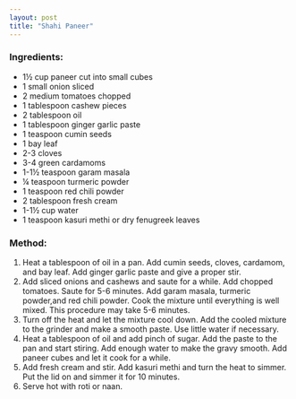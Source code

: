 ```yaml
---
layout: post
title: "Shahi Paneer"
---
```




### Ingredients:
* 1½ cup paneer cut into small cubes
* 1 small onion sliced
* 2 medium tomatoes chopped
* 1 tablespoon cashew pieces
* 2 tablespoon oil
* 1 tablespoon ginger garlic paste
* 1 teaspoon cumin seeds
* 1 bay leaf
* 2-3 cloves
* 3-4 green cardamoms
* 1-1½ teaspoon garam masala
* ¼ teaspoon turmeric powder
* 1 teaspoon red chili powder
* 2 tablespoon fresh cream
* 1-1½ cup water
* 1 teaspoon kasuri methi or dry fenugreek leaves

### Method:
1. Heat a tablespoon of oil in a pan. Add cumin seeds, cloves, cardamom, and bay leaf. Add ginger garlic paste and give a proper stir.
2. Add sliced onions and cashews and saute for a while. Add chopped tomatoes. Saute for 5-6 minutes. Add garam masala, turmeric powder,and red chili powder. Cook the mixture until everything is well mixed. This procedure may take 5-6 minutes. 
3. Turn off the heat and let the mixture cool down. Add the cooled mixture to the grinder and make a smooth paste. Use little water if necessary. 
4. Heat a tablespoon of oil and add pinch of sugar. Add the paste to the pan and start stiring. Add enough water to make the gravy smooth. Add paneer cubes and let it cook for a while. 
5. Add fresh cream and stir. Add kasuri methi and turn the heat to simmer. Put the lid on and simmer it for 10 minutes. 
6. Serve hot with roti or naan.
